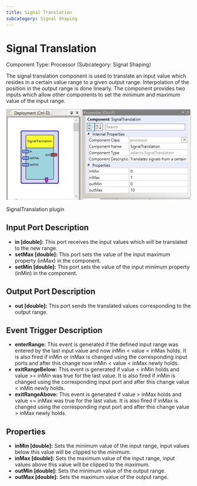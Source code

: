 ```yaml
---
title: Signal Translation
subcategory: Signal Shaping
---
```


# Signal Translation

Component Type: Processor (Subcategory: Signal Shaping)

The signal translation component is used to translate an input value which resides in a certain value range to a given output range. Interpolation of the position in the output range is done linearly. The component provides two inputs which allow other components to set the minimum and maximum value of the input range.

![Screenshot: SignalTranslation plugin](./img/signaltranslation.jpg "Screenshot: SignalTranslation plugin")

SignalTranslation plugin

## Input Port Description

- **in \[double\]:** This port receives the input values which will be translated to the new range.
- **setMax \[double\]:** This port sets the value of the input maximum property (inMax) in the component.
- **setMin \[double\]:** This port sets the value of the input minimum property (inMin) in the component.

## Output Port Description

- **out \[double\]:** This port sends the translated values corresponding to the output range.

## Event Trigger Description

- **enterRange:** This event is generated if the defined input range was entered by the last input value and now inMin < value < inMax holds. It is also fired if inMin or inMax is changed using the corresponding input ports and after this change now inMin < value < inMax newly holds.
- **exitRangeBelow:** This event is generated if value < inMin holds and value >= inMin was true for the last value. It is also fired if inMin is changed using the corresponding input port and after this change value < inMin newly holds.
- **exitRangeAbove:** This event is generated if value > inMax holds and value <= inMax was true for the last value. It is also fired if inMax is changed using the corresponding input port and after this change value > inMax newly holds.

## Properties

- **inMin \[double\]:** Sets the minimum value of the input range, input values below this value will be clipped to the minimum.
- **inMax \[double\]:** Sets the maximum value of the input range, input values above this value will be clipped to the maximum.
- **outMin \[double\]:** Sets the minimum value of the output range.
- **outMax \[double\]:** Sets the maximum value of the output range.

